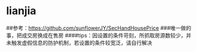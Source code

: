 # lianjia
##参考：https://github.com/sunflowerJY/SecHandHousePrice
###唯一做的事，把成交房换成在售房
####tips：因设置的条件苛刻，所抓取房源数较少，并未触发虚假信息的防护机制，若设置的条件较宽泛，请自行解决
